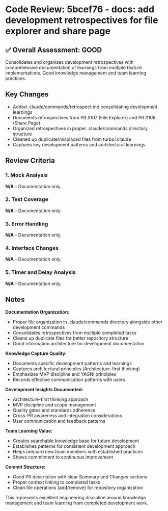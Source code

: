 # Code Review: 5bcef76 - docs: add development retrospectives for file explorer and share page

## ✅ Overall Assessment: GOOD

Consolidates and organizes development retrospectives with comprehensive documentation of learnings from multiple feature implementations. Good knowledge management and team learning practices.

## Key Changes

- Added .claude/commands/retrospect.md consolidating development learnings
- Documents retrospectives from PR #107 (File Explorer) and PR #106 (Share Page)  
- Organized retrospectives in proper .claude/commands directory structure
- Cleaned up duplicate/misplaced files from turbo/.claude
- Captures key development patterns and architectural learnings

## Review Criteria

### 1. Mock Analysis
**N/A** - Documentation only.

### 2. Test Coverage
**N/A** - Documentation only.

### 3. Error Handling
**N/A** - Documentation only.

### 4. Interface Changes
**N/A** - Documentation only.

### 5. Timer and Delay Analysis
**N/A** - Documentation only.

## Notes

**Documentation Organization:**
- Proper file organization in .claude/commands directory alongside other development commands
- Consolidates retrospectives from multiple completed tasks  
- Cleans up duplicate files for better repository structure
- Good information architecture for development documentation

**Knowledge Capture Quality:**
- Documents specific development patterns and learnings
- Captures architectural principles (Architecture-first thinking)
- Emphasizes MVP discipline and YAGNI principles
- Records effective communication patterns with users

**Development Insights Documented:**
- Architecture-first thinking approach
- MVP discipline and scope management
- Quality gates and standards adherence  
- Cross-PR awareness and integration considerations
- User communication and feedback patterns

**Team Learning Value:**
- Creates searchable knowledge base for future development
- Establishes patterns for consistent development approach
- Helps onboard new team members with established practices
- Shows commitment to continuous improvement

**Commit Structure:**
- Good PR description with clear Summary and Changes sections
- Proper context linking to completed tasks
- Clean file operations (add/remove) for repository organization

This represents excellent engineering discipline around knowledge management and team learning from completed development work.